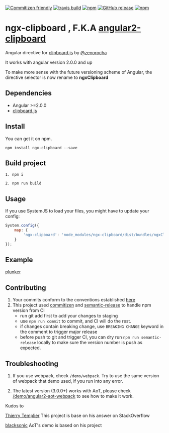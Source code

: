 ﻿[![Commitizen friendly](https://img.shields.io/badge/commitizen-friendly-brightgreen.svg?style=flat-square)](http://commitizen.github.io/cz-cli/)
[![travis build](https://img.shields.io/travis/maxisam/ngx-clipboard.svg?style=flat-square)](https://travis-ci.org/maxisam/ngx-clipboard)
[![npm](https://img.shields.io/npm/dt/ngx-clipboard.svg?style=flat-square)](https://www.npmjs.com/package/ngx-clipboard)
[![GitHub release](https://img.shields.io/github/release/maxisam/ngx-clipboard.svg?style=flat-square)](https://github.com/maxisam/ngx-clipboard/releases)
[![npm](https://img.shields.io/npm/l/ngx-clipboard.svg?style=flat-square)]()

# ngx-clipboard , F.K.A [angular2-clipboard](https://www.npmjs.com/package/angular2-clipboard)

Angular directive for [clipboard.js](http://zenorocha.github.io/clipboard.js/) by [@zenorocha](https://twitter.com/zenorocha)

It works with angular version 2.0.0 and up

To make more sense with the future versioning scheme of Angular, the directive selector is now rename to **ngxClipboard**

## Dependencies

+ Angular >=2.0.0
+ [clipboard.js](https://clipboardjs.com/)

## Install

You can get it on npm.

```
npm install ngx-clipboard --save
```

## Build project

```
1. npm i

2. npm run build
```
## Usage

If you use SystemJS to load your files, you might have to update your config:

```js
System.config({
    map: {
        'ngx-clipboard': 'node_modules/ngx-clipboard/dist/bundles/ngxClipboard.umd.min.js'
    }
});
```

## Example

[plunker](http://embed.plnkr.co/PD4Ap8/)


## Contributing 

1. Your commits conform to the conventions established [here](https://github.com/conventional-changelog/conventional-changelog-angular/blob/master/convention.md)
2. This project used [commitizen](https://github.com/commitizen/cz-cli) and [semantic-release](https://github.com/semantic-release/semantic-release) to handle npm version from CI
    + run git add first to add your changes to staging 
    + use `npm run commit` to commit, and CI will do the rest.
    + if changes contain breaking change, use `BREAKING CHANGE` keyword in the comment to trigger major release
    + before push to git and trigger CI, you can dry run `npm run semantic-release` locally to make sure the version number is push as expected.

## Troubleshooting

1. If you use webpack, check `/demo/webpack`. Try to use the same version of webpack that demo used, if you run into any error.

2. The latest version (3.0.0+) works with AoT, please check [/demo/angular2-aot-webpack](https://github.com/maxisam/ngx-clipboard/tree/master/demo/angular2-aot-webpack) to see how to make it work.


Kudos to 

[Thierry Templier](http://stackoverflow.com/a/36330518/667767) This project is base on his answer on StackOverflow

[blacksonic](https://github.com/blacksonic/ngx-aot-webpack) AoT's demo is based on his project
